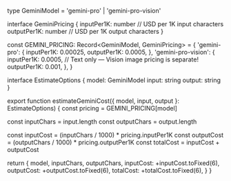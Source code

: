 type GeminiModel = 'gemini-pro' | 'gemini-pro-vision'

interface GeminiPricing {
  inputPer1K: number // USD per 1K input characters
  outputPer1K: number // USD per 1K output characters
}

const GEMINI_PRICING: Record<GeminiModel, GeminiPricing> = {
  'gemini-pro': {
    inputPer1K: 0.00025,
    outputPer1K: 0.0005,
  },
  'gemini-pro-vision': {
    inputPer1K: 0.0005, // Text only — Vision image pricing is separate!
    outputPer1K: 0.001,
  },
}

interface EstimateOptions {
  model: GeminiModel
  input: string
  output: string
}

export function estimateGeminiCost({ model, input, output }: EstimateOptions) {
  const pricing = GEMINI_PRICING[model]

  const inputChars = input.length
  const outputChars = output.length

  const inputCost = (inputChars / 1000) * pricing.inputPer1K
  const outputCost = (outputChars / 1000) * pricing.outputPer1K
  const totalCost = inputCost + outputCost

  return {
    model,
    inputChars,
    outputChars,
    inputCost: +inputCost.toFixed(6),
    outputCost: +outputCost.toFixed(6),
    totalCost: +totalCost.toFixed(6),
  }
}
